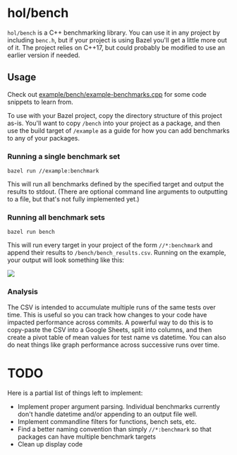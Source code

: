 # hol/bench

`hol/bench` is a C++ benchmarking library.  You can use it in any project by including `benc.h`, but if your project is using Bazel you'll get a little more out of it.  The project relies on C++17, but could probably be modified to use an earlier version if needed.


## Usage

Check out [example/bench/example-benchmarks.cpp](example/bench/example-benchmarks.cpp) for some code snippets to learn from.

To use with your Bazel project, copy the directory structure of this project as-is.  You'll want to copy `/bench` into your project as a package, and then use the build target of `/example` as a guide for how you can add benchmarks to any of your packages.

### Running a single benchmark set

```bazel run //example:benchmark```

This will run all benchmarks defined by the specified target and output the results to stdout.  (There are optional command line arguments to outputting to a file, but that's not fully implemented yet.)

### Running all benchmark sets

```bazel run bench```

This will run every target in your project of the form `//*:benchmark` and append their results to `/bench/bench_results.csv`.  Running on the example, your output will look something like this:

![](images/bazel_run_bench.png)

### Analysis

The CSV is intended to accumulate multiple runs of the same tests over time.  This is useful so you can track how changes to your code have impacted performance across commits.  A powerful way to do this is to copy-paste the CSV into a Google Sheets, split into columns, and then create a pivot table of mean values for test name vs datetime.  You can also do neat things like graph performance across successive runs over time.

# TODO
Here is a partial list of things left to implement:

- Implement proper argument parsing.  Individual benchmarks currently don't handle datetime and/or appending to an output file well.
- Implement commandline filters for functions, bench sets, etc.
- Find a better naming convention than simply `//*:benchmark` so that packages can have multiple benchmark targets
- Clean up display code